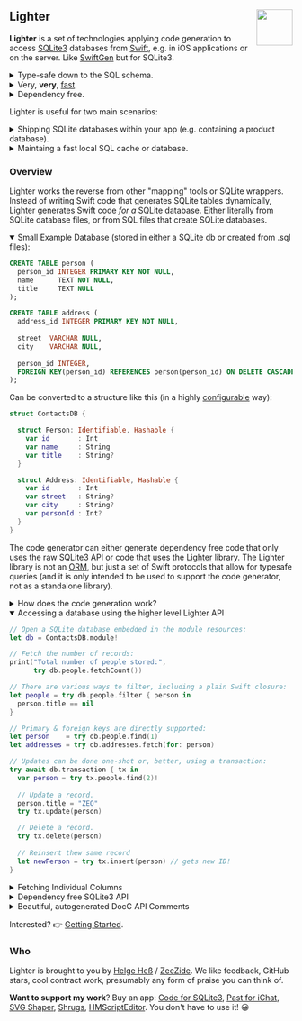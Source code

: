 <h2>Lighter
  <img src="https://zeezide.com/img/lighter/Lighter256.png"
       align="right" width="64" height="64" />
</h2>

**Lighter** is a set of technologies applying code generation to access 
[SQLite3](https://www.sqlite.org) databases from 
[Swift](https://swift.org/), e.g. in iOS applications or on the server.
Like [SwiftGen](https://github.com/SwiftGen/SwiftGen) but for SQLite3.

<details><summary>Type-safe down to the SQL schema.</summary>
State of the art: Developer writes Swift structures that match a SQLite 
table. 
Enlighter reverses this, the generated Swift code reflects what the SQLite 
table is actually defined as. No place for mistakes. 
Remove a “somewhere” in the “it’s always any-o-clock somewhere in the stack”.
</details>
<details><summary>Very, <b>very</b>, <a href="https://github.com/Lighter-swift/PerformanceTestSuite">fast</a>.</summary>
Lighter builds upon the database schema and hence directly knows what 
it looks like at compile time. For common operations no mapping is 
necessary at all, the generated code runs as fast (usually faster) than 
hand written code. It directly binds Swift structures to the SQLite API.
</details>
<details><summary>Dependency free.</summary>
Lighter itself is a small and convenient API to access SQLite databases. 
Enlighter, the code generator, can however produce code that just uses 
the SQLite API and doesn’t require any dependencies, i.e. tech debt. 
Don’t ship 3rd party libraries, directly generate the necessary code 
into your app.
</details>

Lighter is useful for two main scenarios:

<details><summary>Shipping SQLite databases within your app (e.g. containing a product database).</summary>

SQLite databases are very resource efficient way to ship and access small
and big amounts of data. As an alternative to bundling JSON resources files that
are large and have to be parsed fully into memory on each start.

With a SQLite database only the required data needs to be loaded and the database files
are extremely compact (e.g. no duplicate keys).

> SQLite database are also efficient and useful for downloading
> data from the network!
</details>

<details><summary>Maintaing a fast local SQL cache or database.</summary>

If the needs are simpler than a full 
[ORM](https://en.wikipedia.org/wiki/Object–relational_mapping)
like
[CoreData](https://developer.apple.com/documentation/coredata), Lighter can be a great way to produce neat and typesafe
APIs for local caches or databases.
It is basic but convenient to use and very very fast as no runtime mapping
or parsing has to happen at all. The code directly binds the generated
structures to the SQLite API.

Databases can be created on the fly or from prefilled database files shipped
as part of the application resources.

> Linux is also supported, and Lighter can be a great choice for simple servers that
> primarily access a readonly set or run on a single host.
</details>

### Overview

Lighter works the reverse from other "mapping" tools or SQLite wrappers. Instead of
writing Swift code that generates SQLite tables dynamically, Lighter generates Swift
code _for a_ SQLite database.
Either literally from SQLite database files, or from SQL files that create SQLite
databases.

<details open>
<summary>Small Example Database (stored in either a SQLite db or created from .sql files):</summary>
  
```sql
CREATE TABLE person (
  person_id INTEGER PRIMARY KEY NOT NULL,
  name      TEXT NOT NULL,
  title     TEXT NULL
);

CREATE TABLE address (
  address_id INTEGER PRIMARY KEY NOT NULL,
  
  street  VARCHAR NULL,
  city    VARCHAR NULL,
  
  person_id INTEGER,
  FOREIGN KEY(person_id) REFERENCES person(person_id) ON DELETE CASCADE DEFERRABLE
);
```

Can be converted to a structure like this (in a highly [configurable](Documentation/Configuration.md) way):
```swift
struct ContactsDB {

  struct Person: Identifiable, Hashable {
    var id       : Int
    var name     : String
    var title    : String?
  }

  struct Address: Identifiable, Hashable {
    var id       : Int
    var street   : String?
    var city     : String?
    var personId : Int?
  }
}
```

The code generator can either generate dependency free code that only uses
the raw SQLite3 API or code that uses the [Lighter](Sources/Lighter/) library.
The Lighter library is not an
[ORM](https://en.wikipedia.org/wiki/Object–relational_mapping),
but just a set of Swift protocols that allow for typesafe queries
(and it is only intended to be used to support the code generator, not as a
 standalone library).
</details>

<details><summary>How does the code generation work?</summary><br/>

The setup is intended to work with the new
[Swift Package Plugins](https://developer.apple.com/videos/play/wwdc2022/110359/)
feature of the
[Swift Package Manager](https://www.swift.org/package-manager/),
available since Swift 5.6 (and exposed in Xcode 14+).
If SPM plugins cannot be used yet, the
[sqlite2swift](Plugins/Tools/sqlite2swift/)
tool can be called directly as well.<br>
If you want to support the project, there is also the
[Code for SQLite3](https://apps.apple.com/us/app/code-for-sqlite3/id1638111010/)
app on the Mac AppStore. It does the same code generation as this FOSS project
in a little more interactive way.

The Lighter package comes with a "build tool plugin" called 
[Enlighter](Plugins/Enlighter/),
that automatically integrates the code generation results into the build process.
If it is added to a target, it'll scan for databases and SQL files and create the
Swift accessors for them:
```swift
.target(name: "ContactsDB", dependencies: [ "Lighter" ],
        resources: [ .copy("ContactsDB.sqlite3") ],
        plugins: [ "Enlighter" ]) // <== tell SPM to use Enlighter on this target
```
This variant is fully automatic, i.e. other code within the `ContactsDB` target
has direct access to the database types (e.g. the `Person` struct above).

As a manual alternative the
[Generate Code for SQLite](Plugins/GenerateCodeForSQLite/)
"command plugin" is provided.
This plugin does the same generation as Enlighter, but is explicitly run by the
developer using the Xcode "File / Packages" menu. It places the resulting code
into the "Sources" folder of the app (where it can be inspected or modified).
</details>

<details open><summary>Accessing a database using the higher level Lighter API</summary>

```swift
// Open a SQLite database embedded in the module resources:
let db = ContactsDB.module!

// Fetch the number of records:
print("Total number of people stored:", 
      try db.people.fetchCount())

// There are various ways to filter, including a plain Swift closure:
let people = try db.people.filter { person in
  person.title == nil
}

// Primary & foreign keys are directly supported:
let person    = try db.people.find(1)
let addresses = try db.addresses.fetch(for: person)

// Updates can be done one-shot or, better, using a transaction:
try await db.transaction { tx in
  var person = try tx.people.find(2)!
  
  // Update a record.
  person.title = "ZEO"
  try tx.update(person)

  // Delete a record.
  try tx.delete(person)
  
  // Reinsert thew same record
  let newPerson = try tx.insert(person) // gets new ID!
}
```
</details>

<details>
<summary>Fetching Individual Columns</summary><br/>

One of the advantages of SQL is that individual columns can be selected
and updated for maximum efficiency. Only things that are
required need to be fetched (vs. full records):
```swift
// Fetch just the `id` and `name` columns:
let people = try await db.select(from: \.people, \.id, \.name) {
  $0.id > 2 && $0.title == nil
}

// Bulk update a specific column:
try db.update(\.people, set: \.title, to: nil, where: { record in
  record.name.hasPrefix("Duck")
})
```

The references are fully typesafe down to the schema, only columns
contained in the `person` table can be specified.
</details>

<details>
<summary>Dependency free SQLite3 API</summary><br/>

The toolkit is also useful for cases in which the extra dependency on
Lighter is not desirable. For such the generator can
produce database specific Swift APIs that work alongside the regular
SQLite API.
```swift
// Open the database, can also just use `sqlite3_open_v2`:
var db : OpaquePointer!
sqlite3_open_contacts("contacts.db", &db)
defer { sqlite3_close(db) }

// Fetch a person by primary key:
let person = sqlite3_person_find(db, 2)
  
// Fetch and filter people:
let people = sqlite3_people_fetch(db) {
  $0.name.hasPrefix("Ja")
}

// Insert a record
var person = Person(id: 0, name: "Jason Bourne")
sqlite3_person_insert(db, &person)
```

There is another style the code generator can produce, it attaches the same
functions to the generated types, e.g.:
```swift
let people = Person.fetch(in: db) { $0.name.hasPrefix("So") }
var person = Person.find(2, in: db)

person.name = "Bourne"
person.update(in: db)
person.delete(in: db)
person.insert(into: db)
```

The main advantage of using the raw API is that no extra dependency
is necessary at all. The generated functions are completely
self-contained and can literally be copied&pasted into places where
needed.
</details>

<details><summary>Beautiful, autogenerated DocC API Comments</summary><br/>
The Lighter code generator can also generate API comments for the database
types.

Example: [Northwind Database](https://lighter-swift.github.io/NorthwindSQLite.swift/documentation/northwind/employee).
  
<img src="https://zeezide.com/img/lighter/docc-record-type.png" />
<img src="https://zeezide.com/img/lighter/docc-target.png" />

</details>


Interested? 👉 [Getting Started](Documentation/GettingStarted.md).


### Who

Lighter is brought to you by
[Helge Heß](https://github.com/helje5/) / [ZeeZide](https://zeezide.de).
We like feedback, GitHub stars, cool contract work, 
presumably any form of praise you can think of.

**Want to support my work**?
Buy an app:
[Code for SQLite3](https://apps.apple.com/us/app/code-for-sqlite3/id1638111010/),
[Past for iChat](https://apps.apple.com/us/app/past-for-ichat/id1554897185),
[SVG Shaper](https://apps.apple.com/us/app/svg-shaper-for-swiftui/id1566140414),
[Shrugs](https://shrugs.app/),
[HMScriptEditor](https://apps.apple.com/us/app/hmscripteditor/id1483239744).
You don't have to use it! 😀
